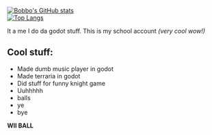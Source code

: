 [![Bobbo's GitHub stats](https://github-readme-stats.vercel.app/api?username=BobboBoi&theme=transparent&hide_border=true)](https://github.com/anuraghazra/github-readme-stats)
<br>
[![Top Langs](https://github-readme-stats.vercel.app/api/top-langs/?username=BobboBoi&theme=transparent&layout=donut&hide_border=true&hide=html,php,blade,hack,css)](https://github.com/anuraghazra/github-readme-stats)

It a me I do da godot stuff.
This is my school account *(very cool wow!)*

## Cool stuff:
- Made dumb music player in godot
- Made terraria in godot
- Did stuff for funny knight game
- Uuhhhhh
- balls
- ye
- bye

**WII BALL**
